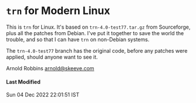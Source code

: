 # `trn` for Modern Linux

This is `trn` for Linux. It's based on `trn-4.0-test77.tar.gz`
from Sourceforge, plus all the patches from Debian.  I've put it together
to save the world the trouble, and so that I can have `trn` on
non-Debian systems.

The `trn-4.0-test77` branch has the original code, before any patches
were applied, should anyone want to see it.

Arnold Robbins
arnold@skeeve.com

#### Last Modified
Sun 04 Dec 2022 22:01:51 IST
